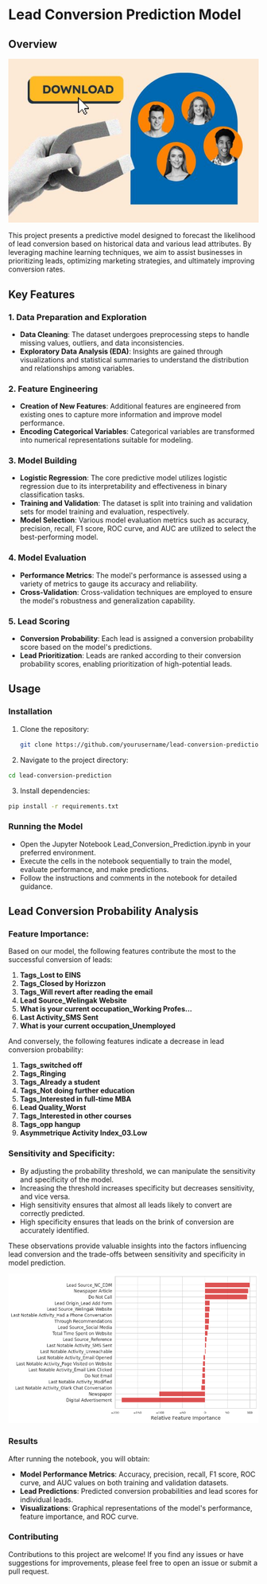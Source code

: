 # Lead Conversion Prediction Model

## Overview
![Lead Conversion](lc.JPG)

This project presents a predictive model designed to forecast the likelihood of lead conversion based on historical data and various lead attributes. By leveraging machine learning techniques, we aim to assist businesses in prioritizing leads, optimizing marketing strategies, and ultimately improving conversion rates.

## Key Features

### 1. Data Preparation and Exploration

- **Data Cleaning**: The dataset undergoes preprocessing steps to handle missing values, outliers, and data inconsistencies.
- **Exploratory Data Analysis (EDA)**: Insights are gained through visualizations and statistical summaries to understand the distribution and relationships among variables.

### 2. Feature Engineering

- **Creation of New Features**: Additional features are engineered from existing ones to capture more information and improve model performance.
- **Encoding Categorical Variables**: Categorical variables are transformed into numerical representations suitable for modeling.

### 3. Model Building

- **Logistic Regression**: The core predictive model utilizes logistic regression due to its interpretability and effectiveness in binary classification tasks.
- **Training and Validation**: The dataset is split into training and validation sets for model training and evaluation, respectively.
- **Model Selection**: Various model evaluation metrics such as accuracy, precision, recall, F1 score, ROC curve, and AUC are utilized to select the best-performing model.

### 4. Model Evaluation

- **Performance Metrics**: The model's performance is assessed using a variety of metrics to gauge its accuracy and reliability.
- **Cross-Validation**: Cross-validation techniques are employed to ensure the model's robustness and generalization capability.

### 5. Lead Scoring

- **Conversion Probability**: Each lead is assigned a conversion probability score based on the model's predictions.
- **Lead Prioritization**: Leads are ranked according to their conversion probability scores, enabling prioritization of high-potential leads.

## Usage

### Installation

1. Clone the repository:

   ```bash
   git clone https://github.com/yourusername/lead-conversion-prediction.git


2. Navigate to the project directory:

```bash
cd lead-conversion-prediction
```

3. Install dependencies:
```bash
pip install -r requirements.txt
```




### Running the Model
- Open the Jupyter Notebook Lead_Conversion_Prediction.ipynb in your preferred environment.
- Execute the cells in the notebook sequentially to train the model, evaluate performance, and make predictions.
- Follow the instructions and comments in the notebook for detailed guidance.

## Lead Conversion Probability Analysis

### Feature Importance:

Based on our model, the following features contribute the most to the successful conversion of leads:

1. **Tags_Lost to EINS**
2. **Tags_Closed by Horizzon**
3. **Tags_Will revert after reading the email**
4. **Lead Source_Welingak Website**
5. **What is your current occupation_Working Profes...**
6. **Last Activity_SMS Sent**
7. **What is your current occupation_Unemployed**

And conversely, the following features indicate a decrease in lead conversion probability:

1. **Tags_switched off**
2. **Tags_Ringing**
3. **Tags_Already a student**
4. **Tags_Not doing further education**
5. **Tags_Interested in full-time MBA**
6. **Lead Quality_Worst**
7. **Tags_Interested in other courses**
8. **Tags_opp hangup**
9. **Asymmetrique Activity Index_03.Low**

### Sensitivity and Specificity:

- By adjusting the probability threshold, we can manipulate the sensitivity and specificity of the model. 
- Increasing the threshold increases specificity but decreases sensitivity, and vice versa.
- High sensitivity ensures that almost all leads likely to convert are correctly predicted.
- High specificity ensures that leads on the brink of conversion are accurately identified.

These observations provide valuable insights into the factors influencing lead conversion and the trade-offs between sensitivity and specificity in model prediction.

![Relative Importance of Features](relative_imp_feature.png)


### Results
After running the notebook, you will obtain:

- **Model Performance Metrics**: Accuracy, precision, recall, F1 score, ROC curve, and AUC values on both training and validation datasets.
- **Lead Predictions**: Predicted conversion probabilities and lead scores for individual leads.
- **Visualizations**: Graphical representations of the model's performance, feature importance, and ROC curve.


### Contributing
Contributions to this project are welcome! If you find any issues or have suggestions for improvements, please feel free to open an issue or submit a pull request.

